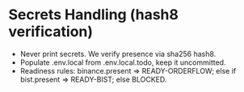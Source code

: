 # Secrets Handling (hash8 verification)
- Never print secrets. We verify presence via sha256 hash8.
- Populate .env.local from .env.local.todo, keep it uncommitted.
- Readiness rules: binance.present ⇒ READY-ORDERFLOW; else if bist.present ⇒ READY-BIST; else BLOCKED. 